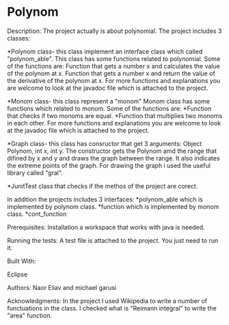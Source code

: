 # Polynom

Description:
The project actually is about polynomial.
The project includes 3 classes:

*Polynom class- this class implement an interface class which called
"polynom_able". This class has some functions related to polynomial.
Some of the functions are:
Function that gets a number x and calculates the value of the
polynom at x.
Function that gets a number x and return the value of the derivative
of the polynom at x.
For more functions and explanations you are welcome to look at the
javadoc file which is attached to the project.


*Monom class- this class represent a "monom"
Monom class has some functions which related to monom.
Some of the functions are:
*Function that checks if two monoms are equal.
*Function that multiplies two monoms in each other.
For more functions and explanations you are welcome to look at the
javadoc file which is attached to the project.

*Graph class- this class has consructor that get 3 arguments: Object Polynom, int x, int y.
The constructor gets the Polynom amd the range that difined by x and y and draws the graph between the range.
It also indicates the extreme points of the graph.
For drawing the graph i used the useful library called "gral".

*JunitTest class that checks if the methos of the project are  corect.

In addition the projects includes 3 interfaces:
*polynom_able which is implemented by polynom class.
*function which is implemented by monom class.
*cont_function


Prerequisites:
Installation a workspace that works with java is needed.

Running the tests:
A test file is attached to the project. You just need to run it.

Built With:

Eclipse

Authors:
Naor Eliav and michael garusi

Acknowledgments:
In the project I used Wikipedia to write a number of functuations in
the class.
I checked what is "Reimann integral" to write the "area" function.

